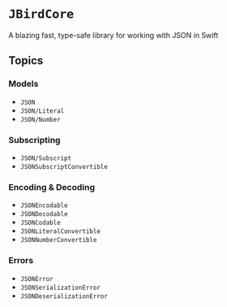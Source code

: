# ``JBirdCore``

A blazing fast, type-safe library for working with JSON in Swift

## Topics

### Models

- ``JSON``
- ``JSON/Literal``
- ``JSON/Number``

### Subscripting

- ``JSON/Subscript``
- ``JSONSubscriptConvertible``

### Encoding & Decoding

- ``JSONEncodable``
- ``JSONDecodable``
- ``JSONCodable``
- ``JSONLiteralConvertible``
- ``JSONNumberConvertible``

### Errors

- ``JSONError``
- ``JSONSerializationError``
- ``JSONDeserializationError``
